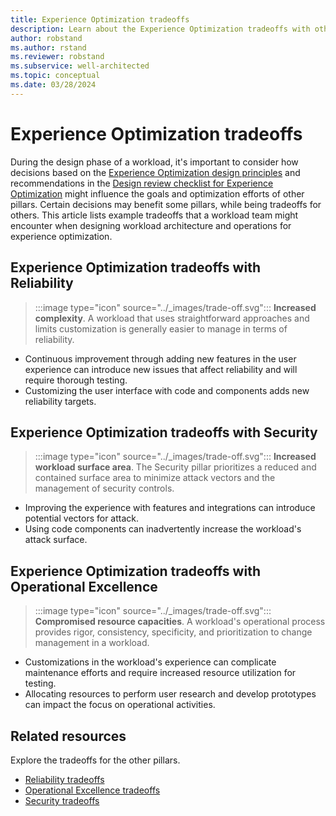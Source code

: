 ```yaml
---
title: Experience Optimization tradeoffs
description: Learn about the Experience Optimization tradeoffs with other pillars.
author: robstand
ms.author: rstand
ms.reviewer: robstand
ms.subservice: well-architected
ms.topic: conceptual
ms.date: 03/28/2024
---
```


# Experience Optimization tradeoffs

During the design phase of a workload, it's important to consider how decisions based on the [Experience Optimization design principles](./principles.md) and recommendations in the [Design review checklist for Experience Optimization](./checklist.md) might influence the goals and optimization efforts of other pillars. Certain decisions may benefit some pillars, while being tradeoffs for others. This article lists example tradeoffs that a workload team might encounter when designing workload architecture and operations for experience optimization.

## Experience Optimization tradeoffs with Reliability

> :::image type="icon" source="../_images/trade-off.svg"::: **Increased complexity**. A workload that uses straightforward approaches and limits customization is generally easier to manage in terms of reliability.

- Continuous improvement through adding new features in the user experience can introduce new issues that affect reliability and will require thorough testing.
- Customizing the user interface with code and components adds new reliability targets.

## Experience Optimization tradeoffs with Security

> :::image type="icon" source="../_images/trade-off.svg"::: **Increased workload surface area**. The Security pillar prioritizes a reduced and contained surface area to minimize attack vectors and the management of security controls.

- Improving the experience with features and integrations can introduce potential vectors for attack.
- Using code components can inadvertently increase the workload's attack surface.

## Experience Optimization tradeoffs with Operational Excellence

> :::image type="icon" source="../_images/trade-off.svg"::: **Compromised resource capacities**. A workload's operational process provides rigor, consistency, specificity, and prioritization to change management in a workload.

- Customizations in the workload's experience can complicate maintenance efforts and require increased resource utilization for testing.
- Allocating resources to perform user research and develop prototypes can impact the focus on operational activities.

<!-- ## Experience Optimization tradeoffs with Performance Efficiency

:::image type="icon" source="../_images/trade-off.svg"::: **Tradeoff summary.** Tradeoff description. -->

## Related resources

Explore the tradeoffs for the other pillars.

- [Reliability tradeoffs](../reliability/tradeoffs.md)
- [Operational Excellence tradeoffs](../operational-excellence/tradeoffs.md)
- [Security tradeoffs](../security/tradeoffs.md)